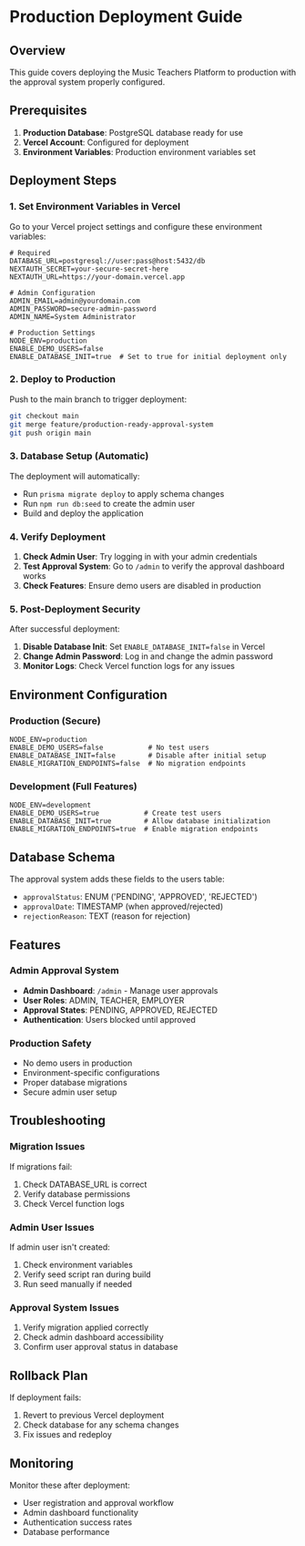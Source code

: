 # Production Deployment Guide

## Overview

This guide covers deploying the Music Teachers Platform to production with the approval system properly configured.

## Prerequisites

1. **Production Database**: PostgreSQL database ready for use
2. **Vercel Account**: Configured for deployment
3. **Environment Variables**: Production environment variables set

## Deployment Steps

### 1. Set Environment Variables in Vercel

Go to your Vercel project settings and configure these environment variables:

```env
# Required
DATABASE_URL=postgresql://user:pass@host:5432/db
NEXTAUTH_SECRET=your-secure-secret-here
NEXTAUTH_URL=https://your-domain.vercel.app

# Admin Configuration
ADMIN_EMAIL=admin@yourdomain.com
ADMIN_PASSWORD=secure-admin-password
ADMIN_NAME=System Administrator

# Production Settings
NODE_ENV=production
ENABLE_DEMO_USERS=false
ENABLE_DATABASE_INIT=true  # Set to true for initial deployment only
```

### 2. Deploy to Production

Push to the main branch to trigger deployment:

```bash
git checkout main
git merge feature/production-ready-approval-system
git push origin main
```

### 3. Database Setup (Automatic)

The deployment will automatically:
- Run `prisma migrate deploy` to apply schema changes
- Run `npm run db:seed` to create the admin user
- Build and deploy the application

### 4. Verify Deployment

1. **Check Admin User**: Try logging in with your admin credentials
2. **Test Approval System**: Go to `/admin` to verify the approval dashboard works
3. **Check Features**: Ensure demo users are disabled in production

### 5. Post-Deployment Security

After successful deployment:

1. **Disable Database Init**: Set `ENABLE_DATABASE_INIT=false` in Vercel
2. **Change Admin Password**: Log in and change the admin password
3. **Monitor Logs**: Check Vercel function logs for any issues

## Environment Configuration

### Production (Secure)
```env
NODE_ENV=production
ENABLE_DEMO_USERS=false           # No test users
ENABLE_DATABASE_INIT=false        # Disable after initial setup
ENABLE_MIGRATION_ENDPOINTS=false  # No migration endpoints
```

### Development (Full Features)
```env
NODE_ENV=development
ENABLE_DEMO_USERS=true           # Create test users
ENABLE_DATABASE_INIT=true        # Allow database initialization
ENABLE_MIGRATION_ENDPOINTS=true  # Enable migration endpoints
```

## Database Schema

The approval system adds these fields to the users table:
- `approvalStatus`: ENUM ('PENDING', 'APPROVED', 'REJECTED')
- `approvalDate`: TIMESTAMP (when approved/rejected)
- `rejectionReason`: TEXT (reason for rejection)

## Features

### Admin Approval System
- **Admin Dashboard**: `/admin` - Manage user approvals
- **User Roles**: ADMIN, TEACHER, EMPLOYER
- **Approval States**: PENDING, APPROVED, REJECTED
- **Authentication**: Users blocked until approved

### Production Safety
- No demo users in production
- Environment-specific configurations
- Proper database migrations
- Secure admin user setup

## Troubleshooting

### Migration Issues
If migrations fail:
1. Check DATABASE_URL is correct
2. Verify database permissions
3. Check Vercel function logs

### Admin User Issues
If admin user isn't created:
1. Check environment variables
2. Verify seed script ran during build
3. Run seed manually if needed

### Approval System Issues
1. Verify migration applied correctly
2. Check admin dashboard accessibility
3. Confirm user approval status in database

## Rollback Plan

If deployment fails:
1. Revert to previous Vercel deployment
2. Check database for any schema changes
3. Fix issues and redeploy

## Monitoring

Monitor these after deployment:
- User registration and approval workflow
- Admin dashboard functionality
- Authentication success rates
- Database performance